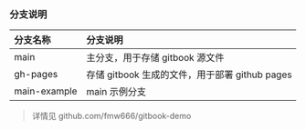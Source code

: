 ### 分支说明

|分支名称|分支说明|
|:--------|:--------|
|main|主分支，用于存储 gitbook 源文件|
|gh-pages|存储 gitbook 生成的文件，用于部署 github pages|
|main-example|main 示例分支|

> 详情见 github.com/fmw666/gitbook-demo
